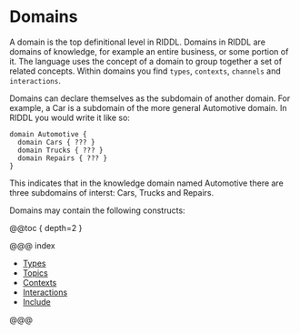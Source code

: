 # Domains

A domain is the top definitional level in RIDDL. Domains in RIDDL are
domains of knowledge, for example an entire business, or some portion of it. 
The language uses the concept of a domain to group together a set of related
concepts. Within domains  you find `types`, `contexts`, `channels` and
 `interactions`.    

Domains can declare themselves as the subdomain of another domain. For
example, a Car is a subdomain of the more general Automotive
domain. In RIDDL you would write it like so:
```text
domain Automotive {
  domain Cars { ??? }
  domain Trucks { ??? }
  domain Repairs { ??? }
}
```
This indicates that in the knowledge domain named Automotive there are three
subdomains of interst: Cars, Trucks and Repairs.  

Domains may contain the following constructs:

@@toc { depth=2 }


@@@ index

* [Types](types.md)
* [Topics](topics.md)
* [Contexts](contexts.md)
* [Interactions](interactions.md)
* [Include](includes.md)

@@@
